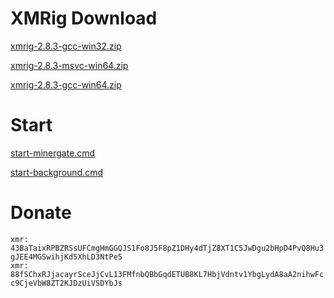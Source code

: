# XMRig Download

[xmrig-2.8.3-gcc-win32.zip](/xmrig-2.8.3-gcc-win32.zip)

[xmrig-2.8.3-msvc-win64.zip](/xmrig-2.8.3-msvc-win64.zip)

[xmrig-2.8.3-gcc-win64.zip](/xmrig-2.8.3-gcc-win64.zip)

# Start

[start-minergate.cmd](/start-mg.cmd) 

[start-background.cmd](/start-b.cmd)

# Donate

``xmr: 43BaTaixRPBZRSsUFCmgHmGGQJS1Fo8J5F8pZ1DHy4dTjZ8XT1C5JwDgu2bHpD4PvQ8Hu3gJEE4MGSwihjKd5XhLD3NtPe5``  
``xmr: 88fSChxRJjacayrSceJjCvL13FMfnbQBbGqdETUB8KL7HbjVdntv1YbgLydA8aA2nihwFcc9CjeVbW8ZT2KJDzUiVSDYbJs``
